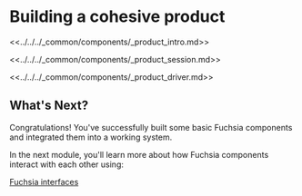 
# Building a cohesive product

<<../../../_common/components/_product_intro.md>>

<<../../../_common/components/_product_session.md>>

<<../../../_common/components/_product_driver.md>>

## What's Next?

Congratulations! You've successfully built some basic Fuchsia components and
integrated them into a working system.

In the next module, you'll learn more about how Fuchsia components interact with
each other using:

<a class="button button-primary"
    href="/docs/get-started/sdk/learn/fidl">Fuchsia interfaces</a>
